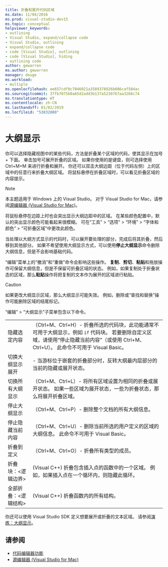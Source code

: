 ```yaml
---
title: 折叠和展开代码区域
ms.date: 11/04/2016
ms.prod: visual-studio-dev15
ms.topic: conceptual
helpviewer_keywords:
- outlining
- Visual Studio, expand/collapse code
- Visual Studio, outlining
- expand/collapse code
- code [Visual Studio], outlining
- code [Visual Studio], hiding
- outlining code
author: gewarren
ms.author: gewarren
manager: douge
ms.workload:
- multiple
ms.openlocfilehash: ee657cdf0c7046021a3589378926b086caf504ac
ms.sourcegitcommit: 37fb7075b0a65d2add3b137a5230767aa3266c74
ms.translationtype: HT
ms.contentlocale: zh-CN
ms.lasthandoff: 01/02/2019
ms.locfileid: "53832880"
---
```

# <a name="outlining"></a>大纲显示

你可以选择隐藏视图中的某些代码，方法是折叠某个区域的代码，使其显示在加号 + 下面。 单击加号可展开折叠的区域。 如果你使用的是键盘，则可选择使用 Ctrl+M+M 来进行折叠和展开。 你还可以双击大纲边距（位于代码左侧）上的区域中的任意行来折叠大纲区域。 将鼠标悬停在折叠区域时，可以看见折叠区域的内容提示。

> [!NOTE]
> 本主题适用于 Windows 上的 Visual Studio。 对于 Visual Studio for Mac，请参阅[源编辑器 (Visual Studio for Mac)](/visualstudio/mac/source-editor)。

将鼠标悬停在边距上时也会突出显示大纲边距中的区域。 在某些颜色配置中，默认的突出显示颜色可能看起来很模糊。 可在“工具” > “选项” > “环境” > “字体和颜色” > “可折叠区域”中更改此颜色。

当处理以大纲方式显示的代码时，可以展开要处理的部分，完成后将其折叠，然后移到其他部分。 如果不希望使用大纲显示方式，可以使用**停止大纲显示**命令删除大纲信息，但是不会影响基础代码。

“编辑”菜单上的“撤消”和“重做”命令会影响这些操作。 **复制**、**剪切**、**粘贴**和拖放操作可保留大纲信息，但是不保留可折叠区域的状态。 例如，如果复制处于折叠状态的区域，那么**粘贴**操作将把复制的文本作为展开的区域进行粘贴。

> [!CAUTION]
> 如果更改大纲显示区域，那么大纲显示可能失效。 例如，删除或“查找和替换”操作可能删除区域的结尾标记。

“编辑” > “大纲显示”子菜单包含以下命令。

|||
|-|-|
|隐藏选定内容|（Ctrl+M、Ctrl+H）- 折叠所选的代码块，此功能通常不可用于大纲显示，例如 `if` 代码块。 若要删除自定义区域，请使用“停止隐藏当前内容”（或使用 Ctrl+M、Ctrl+U）。 此命令不可用于 Visual Basic。|
|切换大纲显示展开|- 当游标位于嵌套的折叠部分时，反转大纲最内层部分的当前的隐藏或展开状态。|
|切换所有大纲显示|（Ctrl+M、Ctrl+L）- 将所有区域设置为相同的折叠或展开状态。 如果一些区域为展开状态，一些为折叠状态，那么将展开折叠区域。|
|停止大纲显示|（Ctrl+M、Ctrl+P）- 删除整个文档的所有大纲信息。|
|停止隐藏当前内容|（Ctrl+M、Ctrl+U）- 删除当前所选的用户定义的区域的大纲信息。 此命令不可用于 Visual Basic。|
|折叠到定义|（Ctrl+M、Ctrl+O）- 折叠所有类型的成员。|
|折叠块：\<逻辑边界>|(Visual C++) 折叠包含插入点的函数中的一个区域。 例如，如果插入点在一个循环内，则隐藏此循环。|
|全部折叠：\<逻辑结构>|(Visual C++) 折叠函数内的所有结构。|

你还可以使用 Visual Studio SDK 定义想要展开或折叠的文本区域。 请参阅[演练：大纲显示](../extensibility/walkthrough-outlining.md)。

## <a name="see-also"></a>请参阅

- [代码编辑器功能](../ide/writing-code-in-the-code-and-text-editor.md)
- [源编辑器 (Visual Studio for Mac)](/visualstudio/mac/source-editor)